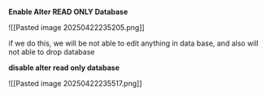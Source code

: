 

**Enable Alter READ ONLY Database**

![[Pasted image 20250422235205.png]]

if we do this, we will be not able to edit anything in data base, 
and also will not able to drop database


**disable alter read only database**

![[Pasted image 20250422235517.png]]